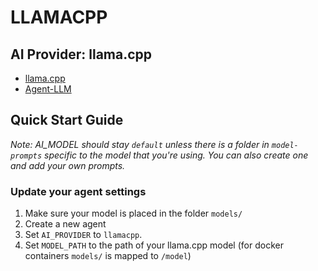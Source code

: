 # LLAMACPP

## AI Provider: llama.cpp

- [llama.cpp](https://github.com/ggerganov/llama.cpp)
- [Agent-LLM](https://github.com/Josh-XT/Agent-LLM)

## Quick Start Guide
_Note: AI_MODEL should stay `default` unless there is a folder in `model-prompts` specific to the model that you're using. You can also create one and add your own prompts._
### Update your agent settings
1. Make sure your model is placed in the folder `models/` 
1. Create a new agent
1. Set `AI_PROVIDER` to `llamacpp`.
1. Set `MODEL_PATH` to the path of your llama.cpp model (for docker containers `models/` is mapped to `/model`)
